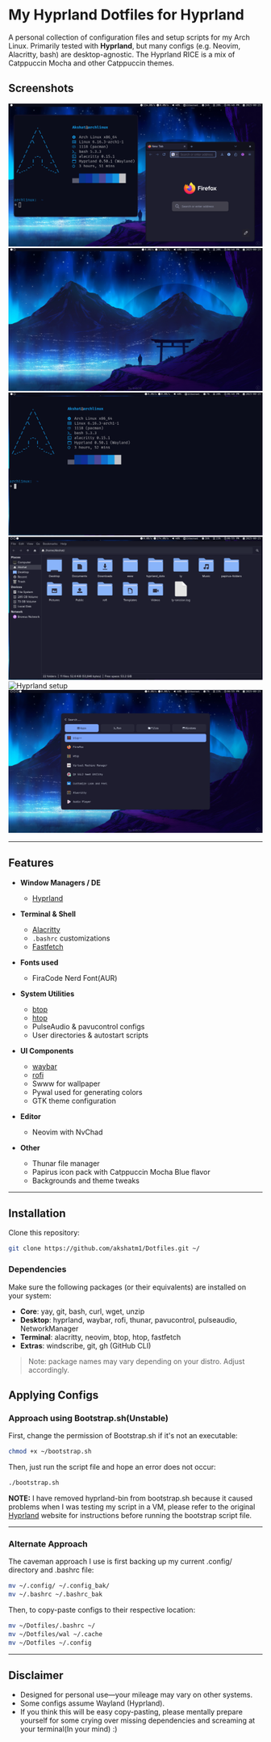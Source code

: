 # My Hyprland Dotfiles for Hyprland

A personal collection of configuration files and setup scripts for my Arch Linux.
Primarily tested with **Hyprland**, but many configs (e.g. Neovim, Alacritty, bash) are desktop-agnostic.
The Hyprland RICE is a mix of Catppuccin Mocha and other Catppuccin themes.

## Screenshots

![Hyprland setup](./assets/S1.png)
![Hyprland setup](./assets/S2.png)
![Hyprland setup](./assets/S3.png)
![Hyprland setup](./assets/S4.png)
![Hyprland setup](./assets/S5.png)
![Hyprland setup](./assets/S6.png)

---

## Features

* **Window Managers / DE**

  * [Hyprland](https://github.com/hyprwm/Hyprland)

* **Terminal & Shell**

  * [Alacritty](https://github.com/alacritty/alacritty)
  * `.bashrc` customizations
  * [Fastfetch](https://github.com/fastfetch-cli/fastfetch)

* **Fonts used**

   * FiraCode Nerd Font(AUR)

* **System Utilities**

  * [btop](https://github.com/aristocratos/btop)
  * [htop](https://htop.dev/)
  * PulseAudio & pavucontrol configs
  * User directories & autostart scripts

* **UI Components**

  * [waybar](https://github.com/Alexays/Waybar)
  * [rofi](https://github.com/davatorium/rofi)
  * Swww for wallpaper
  * Pywal used for generating colors
  * GTK theme configuration

* **Editor**

  * Neovim with NvChad

* **Other**

  * Thunar file manager
  * Papirus icon pack with Catppuccin Mocha Blue flavor
  * Backgrounds and theme tweaks

---

## Installation

Clone this repository:

```bash
git clone https://github.com/akshatm1/Dotfiles.git ~/
```

### Dependencies

Make sure the following packages (or their equivalents) are installed on your system:

* **Core**: yay, git, bash, curl, wget, unzip
* **Desktop**: hyprland, waybar, rofi, thunar, pavucontrol, pulseaudio, NetworkManager
* **Terminal**: alacritty, neovim, btop, htop, fastfetch
* **Extras**: windscribe, git, gh (GitHub CLI)

> Note: package names may vary depending on your distro. Adjust accordingly.

## Applying Configs

### Approach using Bootstrap.sh(Unstable)

First, change the permission of Bootstrap.sh if it's not an executable:

```bash
chmod +x ~/bootstrap.sh
```

Then, just run the script file and hope an error does not occur:

```bash
./bootstrap.sh
```
**NOTE:** I have removed hyprland-bin from bootstrap.sh because it caused problems when I was testing my script in a VM, please refer to the original [Hyprland](https://wiki.hypr.land) website for instructions before running the bootstrap script file.

---

### Alternate Approach

The caveman approach I use is first backing up my current .config/ directory and .bashrc file:

```bash
mv ~/.config/ ~/.config_bak/
mv ~/.bashrc ~/.bashrc_bak
```

Then, to copy-paste configs to their respective location:

```bash
mv ~/Dotfiles/.bashrc ~/ 
mv ~/Dotfiles/wal ~/.cache
mv ~/Dotfiles ~/.config
``` 

---

## Disclaimer

* Designed for personal use—your mileage may vary on other systems.
* Some configs assume Wayland (Hyprland).
* If you think this will be easy copy-pasting, please mentally prepare yourself for some crying over missing dependencies and screaming at your terminal(In your mind) :)
